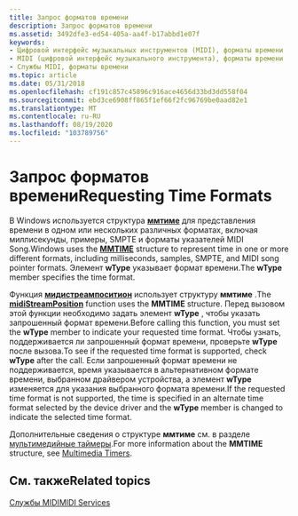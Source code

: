 ```yaml
---
title: Запрос форматов времени
description: Запрос форматов времени
ms.assetid: 3492dfe3-ed54-405a-aa4f-b17abbd1e07f
keywords:
- Цифровой интерфейс музыкальных инструментов (MIDI), форматы времени
- MIDI (цифровой интерфейс музыкального инструмента), форматы времени
- Службы MIDI, форматы времени
ms.topic: article
ms.date: 05/31/2018
ms.openlocfilehash: cf191c857c45896c916ace4656d33bd3dd558f04
ms.sourcegitcommit: ebd3ce6908ff865f1ef66f2fc96769be0aad82e1
ms.translationtype: MT
ms.contentlocale: ru-RU
ms.lasthandoff: 08/19/2020
ms.locfileid: "103789756"
---
```

# <a name="requesting-time-formats"></a><span data-ttu-id="937f6-106">Запрос форматов времени</span><span class="sxs-lookup"><span data-stu-id="937f6-106">Requesting Time Formats</span></span>

<span data-ttu-id="937f6-107">В Windows используется структура [**ммтиме**](/previous-versions//dd757347(v=vs.85)) для представления времени в одном или нескольких различных форматах, включая миллисекунды, примеры, SMPTE и форматы указателей MIDI Song.</span><span class="sxs-lookup"><span data-stu-id="937f6-107">Windows uses the [**MMTIME**](/previous-versions//dd757347(v=vs.85)) structure to represent time in one or more different formats, including milliseconds, samples, SMPTE, and MIDI song pointer formats.</span></span> <span data-ttu-id="937f6-108">Элемент **wType** указывает формат времени.</span><span class="sxs-lookup"><span data-stu-id="937f6-108">The **wType** member specifies the time format.</span></span>

<span data-ttu-id="937f6-109">Функция [**мидистреампоситион**](/windows/win32/api/mmeapi/nf-mmeapi-midistreamposition) использует структуру **ммтиме** .</span><span class="sxs-lookup"><span data-stu-id="937f6-109">The [**midiStreamPosition**](/windows/win32/api/mmeapi/nf-mmeapi-midistreamposition) function uses the **MMTIME** structure.</span></span> <span data-ttu-id="937f6-110">Перед вызовом этой функции необходимо задать элемент **wType** , чтобы указать запрошенный формат времени.</span><span class="sxs-lookup"><span data-stu-id="937f6-110">Before calling this function, you must set the **wType** member to indicate your requested time format.</span></span> <span data-ttu-id="937f6-111">Чтобы узнать, поддерживается ли запрошенный формат времени, проверьте **wType** после вызова.</span><span class="sxs-lookup"><span data-stu-id="937f6-111">To see if the requested time format is supported, check **wType** after the call.</span></span> <span data-ttu-id="937f6-112">Если запрошенный формат времени не поддерживается, время указывается в альтернативном формате времени, выбранном драйвером устройства, а элемент **wType** изменяется для указания выбранного формата времени.</span><span class="sxs-lookup"><span data-stu-id="937f6-112">If the requested time format is not supported, the time is specified in an alternate time format selected by the device driver and the **wType** member is changed to indicate the selected time format.</span></span>

<span data-ttu-id="937f6-113">Дополнительные сведения о структуре **ммтиме** см. в разделе [мультимедийные таймеры](multimedia-timers.md).</span><span class="sxs-lookup"><span data-stu-id="937f6-113">For more information about the **MMTIME** structure, see [Multimedia Timers](multimedia-timers.md).</span></span>

## <a name="related-topics"></a><span data-ttu-id="937f6-114">См. также</span><span class="sxs-lookup"><span data-stu-id="937f6-114">Related topics</span></span>

<dl> <dt>

[<span data-ttu-id="937f6-115">Службы MIDI</span><span class="sxs-lookup"><span data-stu-id="937f6-115">MIDI Services</span></span>](midi-services.md)
</dt> </dl>

 

 